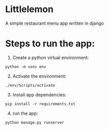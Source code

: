 # Littlelemon
A simple restaurant menu app written in django 


# Steps to run the app: 

1. Create a python virtual environment:
```
python -m venv env
```

2. Activate the environment:
```
./env/Scripts/activate
```

3. Install app dependencies:
``` 
pip install -r requirements.txt
```

4. run the app:
```
python manage.py runserver
```
